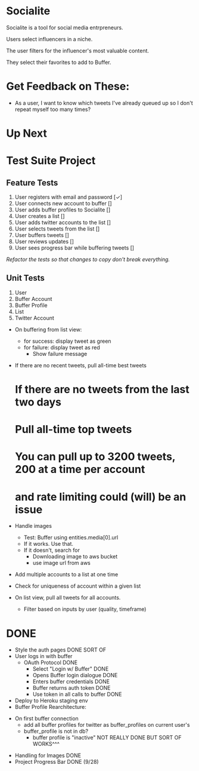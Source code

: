 Socialite
=========
Socialite is a tool for social media entrpreneurs.

Users select influencers in a niche.

The user filters for the influencer's most valuable content.

They select their favorites to add to Buffer.

Get Feedback on These:
======================

* As a user, I want to know which tweets I've already queued up so I don't repeat myself too many times?

Up Next
=======

# Test Suite Project

## Feature Tests
1. User registers with email and password [✓]
2. User connects new account to buffer []
3. User adds buffer profiles to Socialite []
4. User creates a list []
5. User adds twitter accounts to the list []
6. User selects tweets from the list []
7. User buffers tweets []
8. User reviews updates []
9. User sees progress bar while buffering tweets []

*Refactor the tests so that changes to copy don't break everything.*

## Unit Tests
1. User
2. Buffer Account
3. Buffer Profile
4. List
5. Twitter Account


* On buffering from list view:
	- for success: display tweet as green
	- for failure: display tweet as red
		- Show failure message

* If there are no recent tweets, pull all-time best tweets

	# If there are no tweets from the last two days
	# 	Pull all-time top tweets
	# 	You can pull up to 3200 tweets, 200 at a time per account
	# 	and rate limiting could (will) be an issue


* Handle images
	- Test: Buffer using entities.media[0].url
	- If it works. Use that.
	- If it doesn't, search for
		- Downloading image to aws bucket
		- use image url from aws

* Add multiple accounts to a list at one time

* Check for uniqueness of account within a given list

* On list view, pull all tweets for all accounts.
	* Filter based on inputs by user (quality, timeframe)


DONE
====
* Style the auth pages DONE SORT OF
* User logs in with buffer
	- OAuth Protocol DONE
		- Select "Login w/ Buffer" DONE
		- Opens Buffer login dialogue DONE
		- Enters buffer credentials DONE
		- Buffer returns auth token DONE
		- Use token in all calls to buffer DONE
* Deploy to Heroku staging env
* Buffer Profile Rearchitecture:
- On first buffer connection
	- add all buffer profiles for twitter as buffer_profiles on current user's 
	- buffer_profile is not in db?
		- buffer profile is "inactive"
NOT REALLY DONE BUT SORT OF WORKS^^^
* Handling for Images DONE
* Project Progress Bar DONE (9/28)